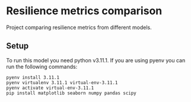 # Resilience metrics comparison

Project comparing resilience metrics from different models.

## Setup
To run this model you need python v3.11.1. If you are using pyenv you can run the following commands:
```
pyenv install 3.11.1
pyenv virtualenv 3.11.1 virtual-env-3.11.1
pyenv activate virtual-env-3.11.1
pip install matplotlib seaborn numpy pandas scipy
```
